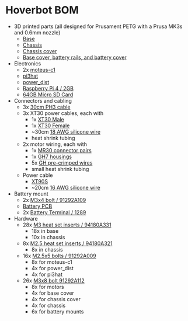 # Hoverbot BOM

* 3D printed parts (all designed for Prusament PETG with a Prusa MK3s and 0.6mm nozzle)
  * [Base](hw/hoverbot_base.3mf)
  * [Chassis](hw/hoverbot_chassis.3mf)
  * [Chassis cover](hw/hoverbot_chassis_cover.3mf)
  * [Base cover, battery rails, and battery cover](hw/hoverbot_rails_base_cover.3mf)
* Electronics
  * 2x [moteus-c1](https://mbjots.com/products/moteus-c1)
  * [pi3hat](https://mjbots.com/products/mjbots-pi3hat-r4-5)
  * [power_dist](https://mjbots.com/products/mjbots-power-dist-r4-5b)
  * [Raspberry Pi 4 / 2GB](https://www.raspberrypi.com/products/raspberry-pi-4-model-b/)
  * [64GB Micro SD Card](https://www.amazon.com/gp/product/B09X7C7LL1)
* Connectors and cabling
  * 3x [30cm PH3 cable](https://mjbots.com/products/jst-ph3-cable)
  * 3x XT30 power cables, each with
    * 1x [XT30 Male](https://mjbots.com/products/xt30u-m)
    * 1x [XT30 Female](https://mjbots.com/products/xt30u-f)
    * ~30cm [18 AWG silicone wire](https://www.amazon.com/gp/product/B01KCPL3Z8)
    * heat shrink tubing
  * 2x motor wiring, each with
    * 1x [MR30 connector pairs](https://www.amazon.com/gp/product/B0747MW9RX)
    * 1x [GH7 housings](https://mjbots.com/products/jst-gh7-housing)
    * 5x [GH pre-crimped wires](https://mjbots.com/products/jst-gh-wire)
    * small heat shrink tubing
  * Power cable
    * [XT90S](https://www.amazon.com/gp/product/B0893CGLP7)
    * ~20cm [16 AWG silicone wire](https://www.amazon.com/gp/product/B01MCRY7OT)
* Battery mount
  * 2x [M3x4 bolt / 91292A109](https://www.mcmaster.com/91292A109/)
  * [Battery PCB](hw/battery_pcb/)
  * 2x [Battery Terminal / 1289](https://www.digikey.com/en/products/detail/keystone-electronics/1289)
* Hardware
  * 28x [M3 heat set inserts / 94180A331](https://www.mcmaster.com/94180A331/)
    * 18x in base
    * 10x in chassis
  * 8x [M2.5 heat set inserts / 94180A321](https://www.mcmaster.com/94180A321/)
    * 8x in chassis
  * 16x [M2.5x5 bolts / 91292A009](https://www.mcmaster.com/91292A009/)
    * 8x for moteus-c1
    * 4x for power_dist
    * 4x for pi3hat
  * 26x [M3x8 bolt 91292A112](https://www.mcmaster.com/91292A112/)
    * 8x for motors
    * 4x for base cover
    * 4x for chassis cover
    * 4x for chassis
    * 6x for battery mounts
